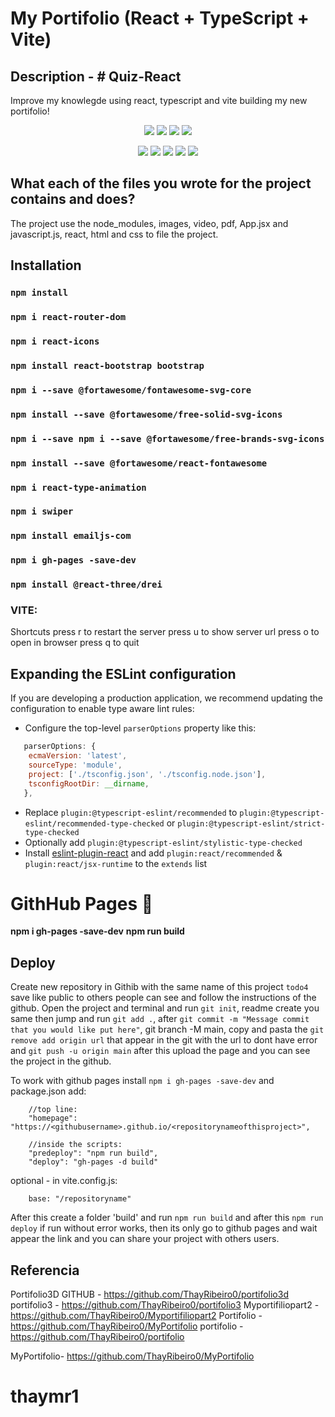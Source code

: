 # My Portifolio (React + TypeScript + Vite)

## Description - # Quiz-React

Improve my knowlegde using react, typescript and vite building my new portifolio!

<p align="center">
  <img src="https://img.shields.io/github/downloads/ThayRibeiro0/project0.2/total?color=%2300ff00&logo=Github&style=plastic" />
  <img src="https://img.shields.io/github/repo-size/ThayRibeiro0/project0.2?style=plastic" />
  <img src="https://img.shields.io/github/languages/top/ThayRibeiro0/project0.2?style=plastic" />
  <img src="https://img.shields.io/github/last-commit/ThayRibeiro0/project0.2?style=plastic" />
</p>

<p align="center">
    <img src="https://img.shields.io/badge/-TypeScript-blue?logo=typescript" />
    <img src="https://img.shields.io/badge/HTML-E34F26?&logo=html5&logoColor=white&style=flat"  />
    <img src="https://img.shields.io/badge/CSS-3776AB?&logo=css3&logoColor=white&style=flat" />
    <img src="https://img.shields.io/badge/-Vite-646CFF?logo=vite&logoColor=white&style=flat" />
    <img src="https://img.shields.io/badge/-ReactJs-61DAFB?logo=react&logoColor=white&style=flat">
</p>

## What each of the files you wrote for the project contains and does?

The project use the node_modules, images, video, pdf, App.jsx and javascript.js, react, html and css to file the project. 

## Installation

### `npm install`
### `npm i react-router-dom`
### `npm i react-icons`
### `npm install react-bootstrap bootstrap`
### `npm i --save @fortawesome/fontawesome-svg-core `
### `npm install --save @fortawesome/free-solid-svg-icons`
### `npm i --save npm i --save @fortawesome/free-brands-svg-icons`
### `npm install --save @fortawesome/react-fontawesome`
### `npm i react-type-animation`
### `npm i swiper`
### `npm install emailjs-com`
### `npm i gh-pages -save-dev`
### `npm install @react-three/drei`
### VITE:
Shortcuts
  press r to restart the server
  press u to show server url
  press o to open in browser
  press q to quit



## Expanding the ESLint configuration

If you are developing a production application, we recommend updating the configuration to enable type aware lint rules:

- Configure the top-level `parserOptions` property like this:

```js
   parserOptions: {
    ecmaVersion: 'latest',
    sourceType: 'module',
    project: ['./tsconfig.json', './tsconfig.node.json'],
    tsconfigRootDir: __dirname,
   },
```

- Replace `plugin:@typescript-eslint/recommended` to `plugin:@typescript-eslint/recommended-type-checked` or `plugin:@typescript-eslint/strict-type-checked`
- Optionally add `plugin:@typescript-eslint/stylistic-type-checked`
- Install [eslint-plugin-react](https://github.com/jsx-eslint/eslint-plugin-react) and add `plugin:react/recommended` & `plugin:react/jsx-runtime` to the `extends` list

# GithHub Pages 📃

**npm i gh-pages -save-dev**
**npm run build**

## Deploy

 Create new repository in Githib with the same name of this project `todo4` save like public to others people can see and follow the instructions of the github.
    Open the project and terminal and run `git init`, readme create you same then jump and run `git add .`, after `git commit -m "Message commit that you would like put here"`, git branch -M main, copy and pasta the `git remove add origin url` that appear in the git with the url to dont have error and `git push -u origin main` after this upload the page and you can see the project in the github.

 To work with github pages install `npm i gh-pages -save-dev` and package.json add:
       
        //top line:
        "homepage": "https://<githubusername>.github.io/<repositorynameofthisproject>",
        
        //inside the scripts:
        "predeploy": "npm run build",
        "deploy": "gh-pages -d build"

optional - in vite.config.js:

		base: "/repositoryname"

 After this create a folder 'build' and run `npm run build` and after this `npm run deploy` if run without error works, then its only go to github pages and wait appear the link and you can share your project with others users.
 
## Referencia

Portifolio3D GITHUB - https://github.com/ThayRibeiro0/portifolio3d
portifolio3 - https://github.com/ThayRibeiro0/portifolio3
Myportifiliopart2 - https://github.com/ThayRibeiro0/Myportifiliopart2
Portifolio - https://github.com/ThayRibeiro0/MyPortifolio
portifolio - https://github.com/ThayRibeiro0/portifolio

MyPortifolio- https://github.com/ThayRibeiro0/MyPortifolio
# thaymr1


